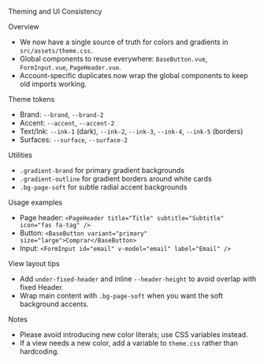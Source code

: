 Theming and UI Consistency

Overview
- We now have a single source of truth for colors and gradients in `src/assets/theme.css`.
- Global components to reuse everywhere: `BaseButton.vue`, `FormInput.vue`, `PageHeader.vue`.
- Account-specific duplicates now wrap the global components to keep old imports working.

Theme tokens
- Brand: `--brand`, `--brand-2`
- Accent: `--accent`, `--accent-2`
- Text/Ink: `--ink-1` (dark), `--ink-2`, `--ink-3`, `--ink-4`, `--ink-5` (borders)
- Surfaces: `--surface`, `--surface-2`

Utilities
- `.gradient-brand` for primary gradient backgrounds
- `.gradient-outline` for gradient borders around white cards
- `.bg-page-soft` for subtle radial accent backgrounds

Usage examples
- Page header: `<PageHeader title="Title" subtitle="Subtitle" icon="fas fa-tag" />`
- Button: `<BaseButton variant="primary" size="large">Comprar</BaseButton>`
- Input: `<FormInput id="email" v-model="email" label="Email" />`

View layout tips
- Add `under-fixed-header` and inline `--header-height` to avoid overlap with fixed Header.
- Wrap main content with `.bg-page-soft` when you want the soft background accents.

Notes
- Please avoid introducing new color literals; use CSS variables instead.
- If a view needs a new color, add a variable to `theme.css` rather than hardcoding.